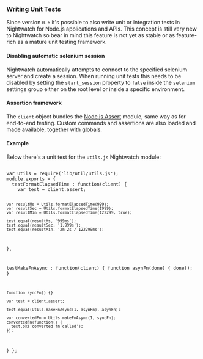 ### Writing Unit Tests

Since version `0.6` it's possible to also write unit or integration tests in Nightwatch for Node.js applications and APIs. 
This concept is still very new to Nightwatch so bear in mind this feature is not yet as stable or as feature-rich as a mature unit testing framework.

#### Disabling automatic selenium session
Nightwatch automatically attempts to connect to the specified selenium server and create a session. 
When running unit tests this needs to be disabled by setting the `start_session` property to `false` inside the `selenium` settings group either on the root level or inside a specific environment.

#### Assertion framework
The `client` object bundles the <a href="https://nodejs.org/api/assert.html" target="_blank">Node.js Assert</a> module, same way as for end-to-end testing.
Custom commands and assertions are also loaded and made available, together with globals.

#### Example
Below there's a unit test for the `utils.js` Nightwatch module:

<div class="sample-test">
<pre data-language="javascript"><code class="language-javascript">
var Utils = require('lib/util/utils.js');
module.exports = {
  testFormatElapsedTime : function(client) {
    var test = client.assert;

    var resultMs = Utils.formatElapsedTime(999);
    var resultSec = Utils.formatElapsedTime(1999);
    var resultMin = Utils.formatElapsedTime(122299, true);
    
    test.equal(resultMs, '999ms');
    test.equal(resultSec, '1.999s');
    test.equal(resultMin, '2m 2s / 122299ms');
  },

  testMakeFnAsync : function(client) {
    function asynFn(done) {
      done();
    }

    function syncFn() {}

    var test = client.assert;

    test.equal(Utils.makeFnAsync(1, asynFn), asynFn);

    var convertedFn = Utils.makeFnAsync(1, syncFn);
    convertedFn(function() {
      test.ok('converted fn called');
    });
  }
};
</code></pre>
</div>
